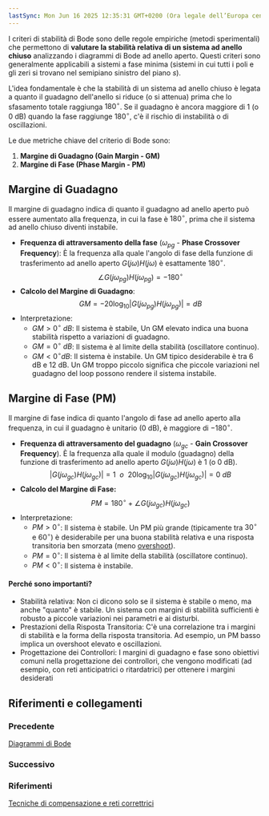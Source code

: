 ```yaml
---
lastSync: Mon Jun 16 2025 12:35:31 GMT+0200 (Ora legale dell’Europa centrale)
---
```

I criteri di stabilità di Bode sono delle regole empiriche (metodi sperimentali) che permettono di **valutare la stabilità relativa di un sistema ad anello chiuso** analizzando i diagrammi di Bode ad anello aperto. Questi criteri sono generalmente applicabili a sistemi a fase minima (sistemi in cui tutti i poli e gli zeri si trovano nel semipiano sinistro del piano $s$).

L'idea fondamentale è che la stabilità di un sistema ad anello chiuso è legata a quanto il guadagno dell'anello si riduce (o si attenua) prima che lo sfasamento totale raggiunga $180^\circ$. Se il guadagno è ancora maggiore di 1 (o 0 dB) quando la fase raggiunge $180^\circ$, c'è il rischio di instabilità o di oscillazioni.

Le due metriche chiave del criterio di Bode sono:
1. **Margine di Guadagno (Gain Margin - GM)**
2. **Margine di Fase (Phase Margin - PM)**

## Margine di Guadagno
Il margine di guadagno indica di quanto il guadagno ad anello aperto può essere aumentato alla frequenza, in cui la fase è $180^\circ$, prima che il sistema ad anello chiuso diventi instabile.
- **Frequenza di attraversamento della fase** ($\omega_{pg}$ - **Phase Crossover Frequency**): È la frequenza alla quale l'angolo di fase della funzione di trasferimento ad anello aperto $G(j \omega) H(j \omega)$ è esattamente $180^\circ$.
$$
\angle G(j \omega_{pg}) H(j \omega_{pg}) = -180^\circ
$$
- **Calcolo del Margine di Guadagno**:
$$
GM = -20 \log_{10} |G(j \omega_{pg}) H(j \omega_{pg})| = dB
$$
- Interpretazione:
	- $GM > 0^\circ \ dB$: Il sistema è stabile, Un GM elevato indica una buona stabilità rispetto a variazioni di guadagno.
	- $GM = 0^\circ \ dB$: Il sistema è al limite della stabilità (oscillatore continuo).
	- $GM < 0^\circ dB$: Il sistema è instabile.
	Un GM tipico desiderabile è tra 6 dB e 12 dB. Un GM troppo piccolo significa che piccole variazioni nel guadagno del loop possono rendere il sistema instabile.

## Margine di Fase (PM)
Il margine di fase indica di quanto l'angolo di fase ad anello aperto alla frequenza, in cui il guadagno è unitario (0 dB), è maggiore di $-180^\circ$.
- **Frequenza di attraversamento del guadagno** ($\omega_{gc}$ - **Gain Crossover Frequency**). È la frequenza alla quale il modulo (guadagno) della funzione di trasferimento ad anello aperto $G(j \omega) H(j \omega)$ è 1 (o 0 dB).
$$
| G(j \omega_{gc}) H(j \omega_{gc}) | = 1 \ \ o \ \ 20\log_{10} | G(j \omega_{gc}) H(j \omega_{gc}) | = 0 \ dB
$$
- **Calcolo del Margine di Fase:**
$$
PM = 180^\circ + \angle G(j \omega_{gc}) H(j \omega_{gc})
$$
- Interpretazione:
	- $PM > 0^\circ$: Il sistema è stabile. Un PM più grande (tipicamente tra $30^\circ$ e $60^\circ$) è desiderabile per una buona stabilità relativa e una risposta transitoria ben smorzata (meno [overshoot](Overshoot.md)).
	- $PM = 0^\circ$: Il sistema è al limite della stabilità (oscillatore continuo).
	- $PM < 0^\circ$: Il sistema è instabile.

#### Perché sono importanti?
- Stabilità relativa: Non ci dicono solo se il sistema è stabile o meno, ma anche "quanto" è stabile. Un sistema con margini di stabilità sufficienti è robusto a piccole variazioni nei parametri e ai disturbi.
- Prestazioni della Risposta Transitoria: C'è una correlazione tra i margini di stabilità e la forma della risposta transitoria. Ad esempio, un PM  basso implica un overshoot elevato e oscillazioni.
- Progettazione dei Controllori: I margini di guadagno e fase sono obiettivi comuni nella progettazione dei controllori, che vengono modificati (ad esempio, con reti anticipatrici o ritardatrici) per ottenere i margini desiderati



## Riferimenti e collegamenti
### Precedente
[Diagrammi di Bode](Diagrammi%20di%20Bode.md)

### Successivo


### Riferimenti
[Tecniche di compensazione e reti correttrici](Tecniche%20di%20compensazione%20e%20reti%20correttrici.md)